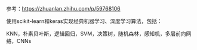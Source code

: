 参考：https://zhuanlan.zhihu.com/p/59768106

使用scikit-learn和keras实现经典机器学习、深度学习算法，包括：

KNN，朴素贝叶斯，逻辑回归，SVM，决策树，随机森林，感知机，多层前向网络，CNNs


